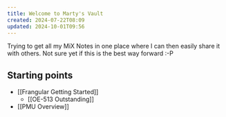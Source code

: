 ```yaml
---
title: Welcome to Marty's Vault
created: 2024-07-22T08:09
updated: 2024-10-01T09:56
---
```

Trying to get all my MiX Notes in one place where I can then easily share it with others. Not sure yet if this is the best way forward :-P

## Starting points

- [[Frangular Getting Started]]
	- [[OE-513 Outstanding]]
- [[PMU Overview]]
